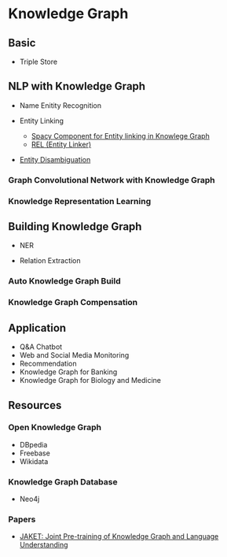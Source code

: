 # Knowledge Graph

## Basic

* Triple Store


## NLP with Knowledge Graph

* Name Enitity Recognition

* Entity Linking
  * [Spacy Component for Entity linking in Knowlege Graph](https://github.com/allenai/scispacy)
  * [REL (Entity Linker)](https://github.com/informagi/REL) 

* [Entity Disambiguation]()


### Graph Convolutional Network with Knowledge Graph

### Knowledge Representation Learning

## Building Knowledge Graph 

* NER

* Relation Extraction

### Auto Knowledge Graph Build

### Knowledge Graph Compensation

## Application

* Q&A Chatbot
* Web and Social Media Monitoring
* Recommendation
* Knowledge Graph for Banking
* Knowledge Graph for Biology and Medicine




## Resources

### Open Knowledge Graph

* DBpedia
* Freebase
* Wikidata

### Knowledge Graph Database

* Neo4j

### Papers

* [JAKET: Joint Pre-training of Knowledge Graph and Language Understanding](https://arxiv.org/abs/2010.00796)
